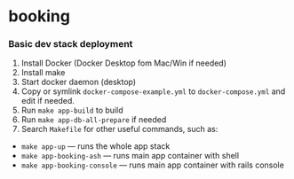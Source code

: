 booking
===============

### Basic dev stack deployment

1. Install Docker (Docker Desktop fom Mac/Win if needed)
2. Install make
3. Start docker daemon (desktop)
4. Copy or symlink `docker-compose-example.yml` to `docker-compose.yml` and edit if needed.
5. Run `make app-build` to build
6. Run `make app-db-all-prepare` if needed
7. Search `Makefile` for other useful commands, such as:
  * `make app-up` — runs the whole app stack
  * `make app-booking-ash` — runs main app container with shell
  * `make app-booking-console` — runs main app container with rails console
